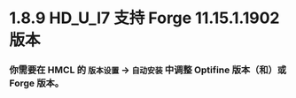 # 1.8.9 HD_U_I7 支持 Forge 11.15.1.1902 版本

### 你需要在 HMCL 的 `版本设置` -> `自动安装` 中调整 Optifine 版本（和）或 Forge 版本。

